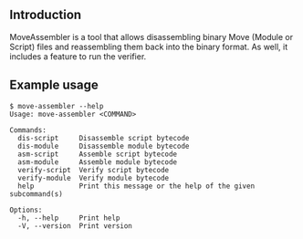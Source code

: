 ## Introduction

MoveAssembler is a tool that allows disassembling binary Move (Module or Script) files and reassembling them back into the binary format. As well, it includes a feature to run the verifier.


## Example usage

```
$ move-assembler --help
Usage: move-assembler <COMMAND>

Commands:
  dis-script     Disassemble script bytecode
  dis-module     Disassemble module bytecode
  asm-script     Assemble script bytecode
  asm-module     Assemble module bytecode
  verify-script  Verify script bytecode
  verify-module  Verify module bytecode
  help           Print this message or the help of the given subcommand(s)

Options:
  -h, --help     Print help
  -V, --version  Print version
```
